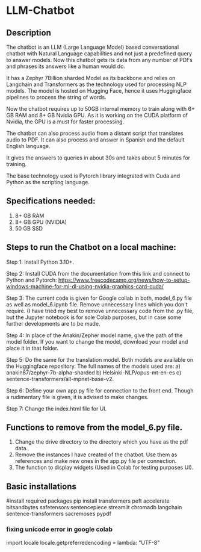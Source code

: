 # LLM-Chatbot

## Description
The chatbot is an LLM (Large  Language Model) based conversational chatbot with Natural Language capabilities and not just a predefined query to answer models. Now this chatbot gets its data from any number of PDFs and phrases its answers like a human would do. 

It has a Zephyr 7Billion sharded Model as its backbone and relies on Langchain and Transformers as the technology used for processing NLP models. The model is hosted on Hugging Face, hence it uses Huggingface pipelines to process the string of words.

Now the chatbot requires up to 50GB internal memory to train along with 6+ GB RAM and 8+ GB Nvidia GPU. As it is working on the CUDA platform of Nvidia, the GPU is a must for faster processing.

The chatbot can also process audio from a distant script that translates audio to PDF. It can also process and answer in Spanish and the default English language.

It gives the answers to queries in about 30s and takes about 5 minutes for training.

The base technology used is Pytorch library integrated with Cuda and Python as the scripting language.

## Specifications needed:
1) 8+ GB RAM
2) 8+ GB GPU (NVIDIA)
3) 50 GB SSD

## Steps to run the Chatbot on a local machine:

Step 1: Install Python 3.10+.

Step 2: Install CUDA from the documentation from this link and connect to Python and Pytorch: https://www.freecodecamp.org/news/how-to-setup-windows-machine-for-ml-dl-using-nvidia-graphics-card-cuda/

Step 3: The current code is given for Google collab in both, model_6.py file as well as model_6.ipynb file. Remove unnecessary lines which you don't require. (I have tried my best to remove unnecessary code from the .py file, but the Jupyter notebook is for sole Colab purposes, but in case some further developments are to be made.

Step 4: In place of the Anakin/Zepher model name, give the path of the model folder. If you want to change the model, download your model and place it in that folder.

Step 5: Do the same for the translation model. Both models are available on the Huggingface repository. The full names of the models used are: a) anakin87/zephyr-7b-alpha-sharded b) Helsinki-NLP/opus-mt-en-es c) sentence-transformers/all-mpnet-base-v2.

Step 6: Define your own app.py file for connection to the front end. Though a rudimentary file is given, it is advised to make changes.

Step 7: Change the index.html file for UI.

## Functions to remove from the model_6.py file. 

1) Change the drive directory to the directory which you have as the pdf data.
2) Remove the instances I have created of the chatbot. Use them as references and make new ones in the app.py file per connection.
3) The function to display widgets (Used in Colab for testing purposes UI).

## Basic installations

#install required packages
pip install transformers peft  accelerate bitsandbytes safetensors sentencepiece streamlit chromadb langchain sentence-transformers sacremoses pypdf

### fixing unicode error in google colab
import locale
locale.getpreferredencoding = lambda: "UTF-8"
